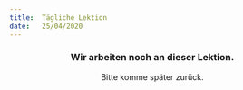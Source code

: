 ```yaml
---
title:  Tägliche Lektion
date:   25/04/2020
---
```


### <center>Wir arbeiten noch an dieser Lektion.</center>
<center>Bitte komme später zurück.</center>